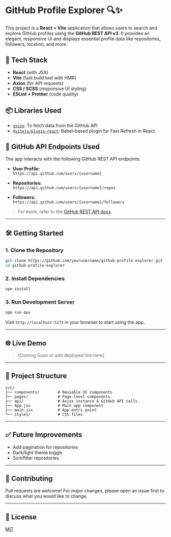 # GitHub Profile Explorer 🔍✨

This project is a **React + Vite** application that allows users to search and explore GitHub profiles using the **GitHub REST API v3**. It provides an elegant, responsive UI and displays essential profile data like repositories, followers, location, and more.

## 🚀 Tech Stack

- **React** (with JSX)
- **Vite** (fast build tool with HMR)
- **Axios** (for API requests)
- **CSS / SCSS** (responsive UI styling)
- **ESLint + Prettier** (code quality)

## 📦 Libraries Used

- [`axios`](https://www.npmjs.com/package/axios): To fetch data from the GitHub API
- [`@vitejs/plugin-react`](https://github.com/vitejs/vite-plugin-react): Babel-based plugin for Fast Refresh in React

## 📡 GitHub API Endpoints Used

The app interacts with the following GitHub REST API endpoints:

- **User Profile:**  
  `https://api.github.com/users/{username}`

- **Repositories:**  
  `https://api.github.com/users/{username}/repos`

- **Followers:**  
  `https://api.github.com/users/{username}/followers`

> For more, refer to the [GitHub REST API docs](https://docs.github.com/en/rest/users/users?apiVersion=2022-11-28#get-a-user).

---

## 🛠️ Getting Started

### 1. Clone the Repository

```bash
git clone https://github.com/yourusername/github-profile-explorer.git
cd github-profile-explorer
```

### 2. Install Dependencies

```bash
npm install
```

### 3. Run Development Server

```bash
npm run dev
```

Visit `http://localhost:5173` in your browser to start using the app.

---

## 🌐 Live Demo

> [Coming Soon or add deployed link here]

---

## 📁 Project Structure

```
src/
├── components/        # Reusable UI components
├── pages/             # Page-level components
├── api/               # Axios instance & GitHub API calls
├── App.jsx            # Main app component
├── main.jsx           # App entry point
└── styles/            # CSS files
```

---

## ✅ Future Improvements

- Add pagination for repositories
- Dark/light theme toggle
- Sort/filter repositories

---

## 🤝 Contributing

Pull requests are welcome! For major changes, please open an issue first to discuss what you would like to change.

---

## 📄 License

[MIT](LICENSE)


